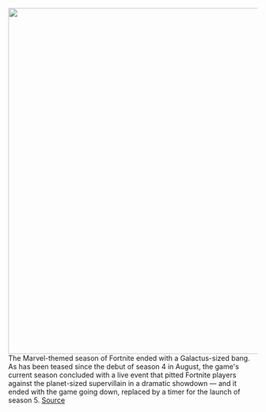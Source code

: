 <img src='https://cdn.vox-cdn.com/thumbor/LLhg3AU1GRP8Qkb0FW6kpKyEhrQ=/0x0:3840x2160/1200x800/filters:focal(1613x773:2227x1387)/cdn.vox-cdn.com/uploads/chorus_image/image/68142987/Fortnite_20201201161237.0.jpg' width='700px' /><br/>
The Marvel-themed season of Fortnite ended with a Galactus-sized bang. As has been teased since the debut of season 4 in August, the game's current season concluded with a live event that pitted Fortnite players against the planet-sized supervillain in a dramatic showdown — and it ended with the game going down, replaced by a timer for the launch of season 5.
<a href='https://www.theverge.com/2020/12/1/21747893/fortnite-galactus-event-chapter-2-season-5-release-date'> Source <a/>